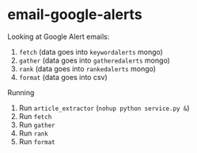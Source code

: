 # email-google-alerts

Looking at Google Alert emails:

1. `fetch` (data goes into `keywordalerts` mongo)
2. `gather` (data goes into `gatheredalerts` mongo)
3. `rank` (data goes into `rankedalerts` mongo)
4. `format` (data goes into csv)

Running

1. Run `article_extractor` (`nohup python service.py &`)
2. Run `fetch`
3. Run `gather`
4. Run `rank`
5. Run `format`
